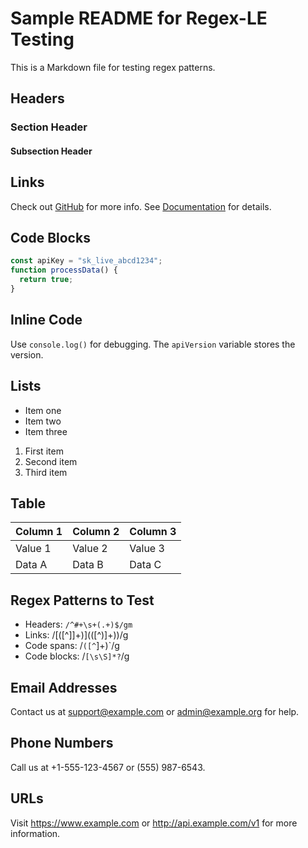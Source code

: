 # Sample README for Regex-LE Testing

This is a Markdown file for testing regex patterns.

## Headers

### Section Header
#### Subsection Header

## Links

Check out [GitHub](https://github.com/example) for more info.
See [Documentation](./docs/README.md) for details.

## Code Blocks

```javascript
const apiKey = "sk_live_abcd1234";
function processData() {
  return true;
}
```

## Inline Code

Use `console.log()` for debugging. The `apiVersion` variable stores the version.

## Lists

- Item one
- Item two
- Item three

1. First item
2. Second item
3. Third item

## Table

| Column 1 | Column 2 | Column 3 |
|----------|----------|----------|
| Value 1  | Value 2  | Value 3  |
| Data A   | Data B    | Data C    |

## Regex Patterns to Test

- Headers: `/^#+\s+(.+)$/gm`
- Links: /\[([^\]]+)\]\(([^)]+)\)/g
- Code spans: /`([^`]+)`/g
- Code blocks: /```[\s\S]*?```/g

## Email Addresses

Contact us at support@example.com or admin@example.org for help.

## Phone Numbers

Call us at +1-555-123-4567 or (555) 987-6543.

## URLs

Visit https://www.example.com or http://api.example.com/v1 for more information.
